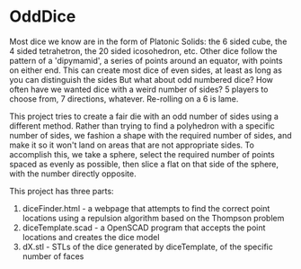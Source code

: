 # OddDice
Most dice we know are in the form of Platonic Solids: the 6 sided cube, the 4 sided tetrahetron, the 20 sided icosohedron, etc.
Other dice follow the pattern of a 'dipymamid', a series of points around an equator, with points on either end. This can create most dice of even sides, at least as long as you can distinguish the sides
But what about odd numbered dice? How often have we wanted dice with a weird number of sides? 5 players to choose from, 7 directions, whatever. Re-rolling on a 6 is lame.

This project tries to create a fair die with an odd number of sides using a different method. Rather than trying to find a polyhedron with a specific number of sides, we fashion a shape with the required number of sides, and make it so it won't land on areas that are not appropriate sides.
To accomplish this, we take a sphere, select the required number of points spaced as evenly as possible, then slice a flat on that side of the sphere, with the number directly opposite.

This project has three parts:
1. diceFinder.html - a webpage that attempts to find the correct point locations using a repulsion algorithm based on the Thompson problem
2. diceTemplate.scad - a OpenSCAD program that accepts the point locations and creates the dice model
3. dX.stl - STLs of the dice generated by diceTemplate, of the specific number of faces